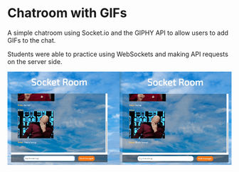 # Chatroom with GIFs

A simple chatroom using Socket.io and the GIPHY API to allow users to add GIFs to the chat.

Students were able to practice using WebSockets and making API requests on the server side.

![chatroom-gif](https://github.com/aiboyles/chatroom-with-gifs/blob/main/chatroomgif.gif)
